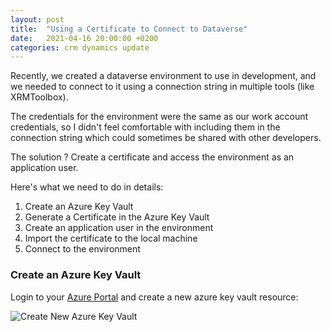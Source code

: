 ```yaml
---
layout: post
title:  "Using a Certificate to Connect to Dataverse"
date:   2021-04-16 20:00:00 +0200
categories: crm dynamics update
---
```


Recently, we created a dataverse environment to use in development, and we needed to connect to it using a connection string in multiple tools (like XRMToolbox).

The credentials for the environment were the same as our work account credentials, so I didn't feel comfortable with including them in the connection string which could sometimes be shared with other developers.

The solution ? Create a certificate and access the environment as an application user.

Here's what we need to do in details:

1. Create an Azure Key Vault
2. Generate a Certificate in the Azure Key Vault
3. Create an application user in the environment
4. Import the certificate to the local machine
5. Connect to the environment

### Create an Azure Key Vault

Login to your [Azure Portal](https://portal.azure.com) and create a new azure key vault resource:

![Create New Azure Key Vault](/blog/assets/create-azure-keyvault.PNG)

